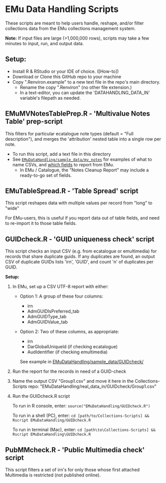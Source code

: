 # EMu Data Handling Scripts

These scripts are meant to help users handle, reshape, and/or filter collections data from the EMu collections management system.

**Note:** If input files are large (>1,000,000 rows), scripts may take a few minutes to input, run, and output data.

## Setup:
- Install R & RStudio or your IDE of choice. ([How-to])
- Download or Clone this GitHub repo to your machine
- Copy ".Renviron.example" to a new text file in the repo's main directory.
  - Rename the copy ".Renviron"  (no other file extension.)
  - In a text-editor, you can update the 'DATAHANDLING_DATA_IN' variable's filepath as needed.


## EMuMVNotesTablePrep.R - 'Multivalue Notes Table' prep-script

This filters for particular ecatalogue note types (default = "Full description"), and merges the 'attribution' nested table into a single row per note.
- To run this script, add a text file in this directory
- See [`EMuDataHandling/sample_data/mv_notes`](https://github.com/fieldmuseum/Collections-Scripts/tree/master/EMuDataHandling/sample_data/mv_notes) for examples of what to name CSVs, and [which fields](https://github.com/fieldmuseum/Collections-Scripts/blob/master/EMuDataHandling/sample_data/mv_notes/schema.ini) to report from EMu.
  - In EMu / Catalogue, the "Notes Cleanup Report" may include a ready-to-go set of fields.


## EMuTableSpread.R - 'Table Spread' script 

This script reshapes data with multiple values per record from "long" to "wide"

For EMu-users, this is useful if you report data out of table fields, and need to re-import it to those table fields.


## GUIDcheck.R - 'GUID uniqueness check' script

This script checks an input CSV (e.g. from ecatalogue or emultimedia) for records that share duplicate guids. If any duplicates are found, an output CSV of duplicate GUIDs lists 'irn', 'GUID', and count 'n' of duplicates per GUID.

**Setup:**

1. In EMu, set up a CSV UTF-8 report with either:

    - Option 1: A group of these four columns:
      - irn
      - AdmGUIDIsPreferred_tab
      - AdmGUIDType_tab
      - AdmGUIDValue_tab

    - Option 2: Two of these columns, as appropriate:
      - irn
      - DarGlobalUniqueId (if checking ecatalogue)
      - AudIdentifier (if checking emultimedia)

      See example in [EMuDataHandling/sample_data/GUIDcheck/](https://github.com/fieldmuseum/Collections-Scripts/tree/master/EMuDataHandling/sample_data/GUIDcheck/)

2. Run the report for the records in need of a GUID-check

3. Name the output CSV "Group1.csv" and move it here in the Collections-Scripts repo:
    "EMuDataHandling/real_data_in/GUIDcheck/Group1.csv"

4. Run the GUIDcheck.R script

    To run in R console, enter: 
      `source("EMuDataHandling/GUIDcheck.R")`

    To run in a shell (PC), enter: 
      `cd [path/to/Collections-Scripts] && Rscript EMuDataHandling/GUIDcheck.R`

    To run in terminal (Mac), enter: 
      `cd [path\to\Collections-Scripts] && Rscript EMuDataHandling\GUIDcheck.R`
  

## PubMMcheck.R - 'Public Multimedia check' script

This script filters a set of irn's for only those whose first attached Multimedia is restricted (not published online).

